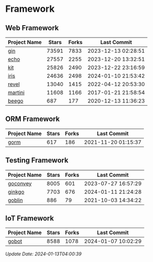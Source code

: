 # Framework

## Web Framework
| Project Name | Stars | Forks | Last Commit |
| ------------ | ----- | ----- | ----------- |
| [gin](https://github.com/gin-gonic/gin) | 73591 | 7833 | 2023-12-13 02:28:51 |
| [echo](https://github.com/labstack/echo) | 27557 | 2255 | 2023-12-20 13:32:51 |
| [kit](https://github.com/go-kit/kit) | 25826 | 2490 | 2023-12-22 23:16:59 |
| [iris](https://github.com/kataras/iris) | 24636 | 2498 | 2024-01-10 21:53:42 |
| [revel](https://github.com/revel/revel) | 13040 | 1415 | 2022-04-12 20:53:30 |
| [martini](https://github.com/go-martini/martini) | 11608 | 1166 | 2017-01-21 21:58:54 |
| [beego](https://github.com/astaxie/beego) | 687 | 177 | 2020-12-13 11:36:23 |

## ORM Framework
| Project Name | Stars | Forks | Last Commit |
| ------------ | ----- | ----- | ----------- |
| [gorm](https://github.com/jinzhu/gorm) | 617 | 186 | 2021-11-20 01:15:37 |

## Testing Framework
| Project Name | Stars | Forks | Last Commit |
| ------------ | ----- | ----- | ----------- |
| [goconvey](https://github.com/smartystreets/goconvey) | 8005 | 601 | 2023-07-27 16:57:29 |
| [ginkgo](https://github.com/onsi/ginkgo) | 7703 | 676 | 2024-01-11 21:24:28 |
| [goblin](https://github.com/franela/goblin) | 886 | 79 | 2021-10-03 14:34:22 |

## IoT Framework
| Project Name | Stars | Forks | Last Commit |
| ------------ | ----- | ----- | ----------- |
| [gobot](https://github.com/hybridgroup/gobot) | 8588 | 1078 | 2024-01-07 10:02:29 |

*Update Date: 2024-01-13T04:00:39*